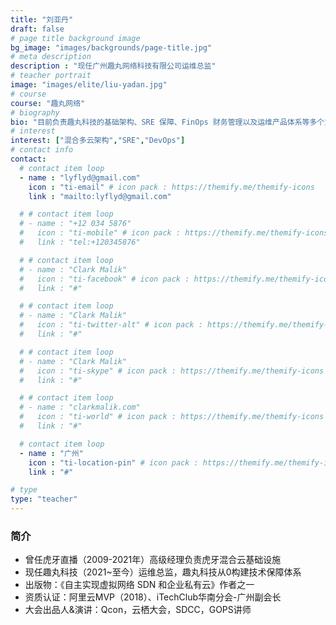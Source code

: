 ```yaml
---
title: "刘亚丹"
draft: false
# page title background image
bg_image: "images/backgrounds/page-title.jpg"
# meta description
description : "现任广州趣丸网络科技有限公司运维总监"
# teacher portrait
image: "images/elite/liu-yadan.jpg"
# course
course: "趣丸网络"
# biography
bio: "目前负责趣丸科技的基础架构、SRE 保障、FinOps 财务管理以及运维产品体系等多个方面。16年运维工作经验，对 IDC、云计算、基础架构、云原生应用架构、SRE 运维保障、数据库多活和容灾、资源成本优化、运维产品规划和落地等方面具有深入理解和大量实践"
# interest
interest: ["混合多云架构","SRE","DevOps"]
# contact info
contact:
  # contact item loop
  - name : "lyflyd@gmail.com"
    icon : "ti-email" # icon pack : https://themify.me/themify-icons
    link : "mailto:lyflyd@gmail.com"

  # # contact item loop
  # - name : "+12 034 5876"
  #   icon : "ti-mobile" # icon pack : https://themify.me/themify-icons
  #   link : "tel:+120345876"

  # # contact item loop
  # - name : "Clark Malik"
  #   icon : "ti-facebook" # icon pack : https://themify.me/themify-icons
  #   link : "#"

  # # contact item loop
  # - name : "Clark Malik"
  #   icon : "ti-twitter-alt" # icon pack : https://themify.me/themify-icons
  #   link : "#"

  # # contact item loop
  # - name : "Clark Malik"
  #   icon : "ti-skype" # icon pack : https://themify.me/themify-icons
  #   link : "#"

  # # contact item loop
  # - name : "clarkmalik.com"
  #   icon : "ti-world" # icon pack : https://themify.me/themify-icons
  #   link : "#"

  # contact item loop
  - name : "广州"
    icon : "ti-location-pin" # icon pack : https://themify.me/themify-icons
    link : "#"

# type
type: "teacher"
---
```


### 简介

* 曾任虎牙直播（2009-2021年）高级经理负责虎牙混合云基础设施
* 现任趣丸科技（2021~至今）运维总监，趣丸科技从0构建技术保障体系
* 出版物：《自主实现虚拟网络 SDN 和企业私有云》作者之一
* 资质认证：阿里云MVP（2018）、iTechClub华南分会-广州副会长
* 大会出品人&演讲：Qcon，云栖大会，SDCC，GOPS讲师
